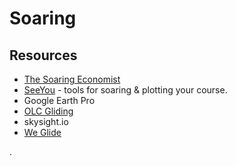 # Soaring

## Resources

* [The Soaring Economist](https://soaringeconomist.com/)
* [SeeYou](https://seeyou.ws/?page_id=8) - tools for soaring & plotting your course.
* Google Earth Pro
* [OLC Gliding](https://www.onlinecontest.org/olc-3.0/segelflugszene/index.html)
* skysight.io
* [We Glide](https://www.weglide.org/)

.

